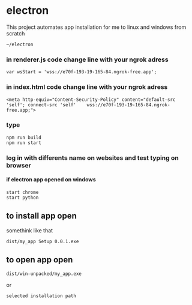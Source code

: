 # electron
This project automates app installation for me to linux and windows from scratch

```
~/electron
```

### in renderer.js code change line with your ngrok adress 

```
var wsStart = 'wss://e70f-193-19-165-84.ngrok-free.app';
```

### in index.html code change line with your ngrok adress 

```
<meta http-equiv="Content-Security-Policy" content="default-src 'self'; connect-src 'self'    wss://e70f-193-19-165-84.ngrok-free.app;">
```


### type

```
npm run build
npm run start
```

### log in with differents name on websites and test typing on browser

#### if electron app opened on windows

```
start chrome
start python
```

## to install app open 

somethink like that

`dist/my_app Setup 0.0.1.exe`

## to open app open

`dist/win-unpacked/my_app.exe`

or

`selected installation path`


